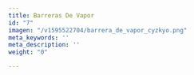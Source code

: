 ```yaml
---
title: Barreras De Vapor
id: "7"
imagen: "/v1595522704/barrera_de_vapor_cyzkyo.png"
meta_keywords: ''
meta_description: ''
weight: "0"

---
```

